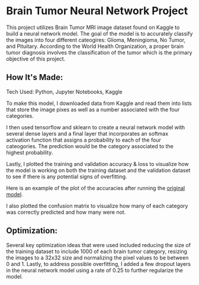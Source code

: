 # Brain Tumor Neural Network Project
This project utilizes Brain Tumor MRI image dataset found on Kaggle to build a neural network model. The goal of the model is to accurately classify the images into four different 
cateogires: Glioma, Meningioma, No Tumor, and Pituitary. According to the World Health Organization, a proper brain tumor diagnosis involves the classification of the tumor which is the primary
objective of this project. 
## How It's Made:
Tech Used: Python, Jupyter Notebooks, Kaggle

To make this model, I downloaded data from Kaggle and read them into lists that store the image pixes as well as a number associated with the four categories. 

I then used tensorflow and sklearn to create a neural network model with several dense layers and a final layer that incorporates an softmax activation function that assigns a probability to each of the four cateogories.
The prediction would be the category associated to the highest probability. 

Lastly, I plotted the training and validation accuracy & loss to visualize how the model is working on both the training dataset and the validation dataset to see if there is any potential signs of overfitting.

Here is an example of the plot of the accuracies after running the [original model](Training&ValidationAccuracy.pdf).

I also plotted the confusion matrix to visualize how many of each category was correctly predicted and how many were not. 

## Optimization:

Several key optimization ideas that were used included reducing the size of the training dataset to include 1000 of each brain tumor category, resizing the images to a 32x32 size and normalizing the pixel values to be between 0 and 1. Lastly, to address possible overfitting, I added a few dropout layers in the neural network model using a rate of 0.25 to further regularize the model. 
